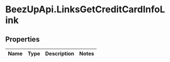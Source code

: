 # BeezUpApi.LinksGetCreditCardInfoLink

## Properties
Name | Type | Description | Notes
------------ | ------------- | ------------- | -------------


